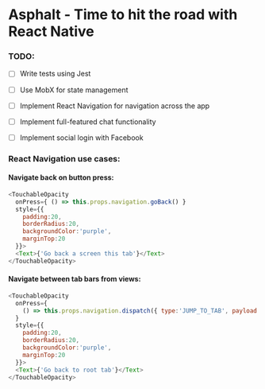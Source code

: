 # Asphalt - Time to hit the road with React Native

### TODO:
- [ ] Write tests using Jest
- [ ] Use MobX for state management
- [ ] Implement React Navigation for navigation across the app
- [ ] Implement full-featured chat functionality
- [ ] Implement social login with Facebook


### React Navigation use cases:

#### Navigate back on button press:

``` js
<TouchableOpacity
  onPress={ () => this.props.navigation.goBack() }
  style={{
    padding:20,
    borderRadius:20,
    backgroundColor:'purple',
    marginTop:20
  }}>
  <Text>{'Go back a screen this tab'}</Text>
</TouchableOpacity>
```

#### Navigate between tab bars from views:

``` js
<TouchableOpacity
  onPress={
    () => this.props.navigation.dispatch({ type:'JUMP_TO_TAB', payload:{index:0} })
  }
  style={{
    padding:20,
    borderRadius:20,
    backgroundColor:'purple',
    marginTop:20
  }}>
  <Text>{'Go back to root tab'}</Text>
</TouchableOpacity>
```

